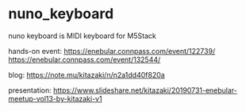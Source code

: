# nuno_keyboard

nuno keyboard is MIDI keyboard for M5Stack

hands-on event:
https://enebular.connpass.com/event/122739/
https://enebular.connpass.com/event/132544/

blog:
https://note.mu/kitazaki/n/n2a1dd40f820a

presentation:
https://www.slideshare.net/kitazaki/20190731-enebular-meetup-vol13-by-kitazaki-v1
